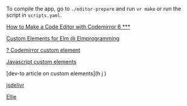 To compile the app, 
go to `./editor-prepare` and run `vr make` or run the
script in `scripts.yaml`.



[How to Make a Code Editor with Codemirror 6 ***](https://www.raresportan.com/how-to-make-a-code-editor-with-codemirror6/)

[Custom Elements for Elm @ Elmprogramming](https://elmprogramming.com/interacting-with-web-components.html)

[? Codemirror custom element](https://pretagteam.com/question/adding-codemirror-to-shadow-dom-of-custom-element)

[Javascript custom elements](https://javascript.info/custom-elements)

[dev-to article on custom elements](h   j )

[jsdelivr](https://www.jsdelivr.com/package/npm/codemirror)

[Ellie](https://gist.github.com/lukewestby/dec1cca157faea7aac7ffe5da3280324)